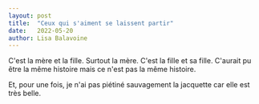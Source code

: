 ```yaml
---
layout: post
title:  "Ceux qui s'aiment se laissent partir"
date:   2022-05-20
author: Lisa Balavoine
---
```

C'est la mère et la fille. Surtout la mère. C'est la fille et sa fille. C'aurait pu être la même histoire mais ce n'est pas la même histoire.
<!--more-->

Et, pour une fois, je n'ai pas piétiné sauvagement la jacquette car elle est très belle.
